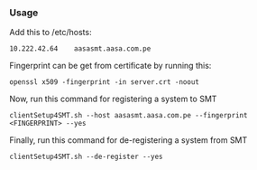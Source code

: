 ### Usage
Add this to /etc/hosts:
```shell
10.222.42.64	aasasmt.aasa.com.pe
```
Fingerprint can be get from certificate by running this:
```shell
openssl x509 -fingerprint -in server.crt -noout
```

Now, run this command for registering a system to SMT
```shell
clientSetup4SMT.sh --host aasasmt.aasa.com.pe --fingerprint <FINGERPRINT> --yes
```

Finally, run this command for de-registering a system from SMT
```shell
clientSetup4SMT.sh --de-register --yes
```
